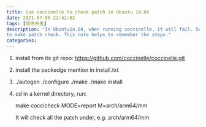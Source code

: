 ```yaml
---
title: Use coccinelle to check patch in Ubuntu 14.04
date: 2021-07-05 22:42:02
tags: [软件开发]
description: "In Ubuntu14.04, when running coccinelle, it will fail. So we install it manually
to make patch check. This note helps to remember the steps."
categories:
---
```


1. install from its git repo: https://github.com/coccinelle/coccinelle.git

2. install the packedge mention in install.txt

3. ./autogen
   ./configure
   ./make
   ./make install

4. cd in a kernel directory, run:
 
   make coccicheck MODE=report M=arch/arm64/mm

   It will check all the patch under, e.g. arch/arm64/mm
